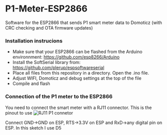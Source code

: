 # P1-Meter-ESP2866
Software for the ESP2866 that sends P1 smart meter data to Domoticz (with CRC checking and OTA firmware updates)

### Installation instrucions
- Make sure that your ESP2866 can be flashed from the Arduino environnment: https://github.com/esp8266/Arduino
- Install the SoftSerial library from: https://github.com/plerup/espsoftwareserial
- Place all files from this repository in a directory. Open the .ino file.
- Adjust WIFI, Domoticz and debug settings at the top of the file
- Compile and flash

### Connection of the P1 meter to the ESP2866
You need to connect the smart meter with a RJ11 connector. This is the pinout to use
![RJ11 P1 connetor](http://gejanssen.com/howto/Slimme-meter-uitlezen/RJ11-pinout.png)

Connect GND->GND on ESP, RTS->3.3V on ESP and RxD->any digital pin on ESP. In this sketch I use D5
